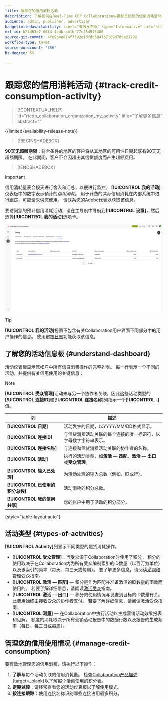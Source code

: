 ```yaml
---
title: 跟踪您的信用消耗活动
description: 了解如何在Real-Time CDP Collaboration中跟踪贵组织的信用消耗活动。
audience: admin, publisher, advertiser
badgelimitedavailability: label="有限发布版" type="Informative" url="https://helpx.adobe.com/legal/product-descriptions/real-time-customer-data-platform-collaboration.html newtab=true"
exl-id: b24d63e7-60f4-4cdb-ab1b-77c284543486
source-git-commit: 4fc9b4e814f7392e1dfdb5847b7189d7d6e21702
workflow-type: tm+mt
source-wordcount: '556'
ht-degree: 5%

---
```


# 跟踪您的信用消耗活动 {#track-credit-consumption-activity}

>[!CONTEXTUALHELP]
>id="rtcdp_collaboration_organization_my_activity"
>title="了解更多信息"
>abstract=""

{{limited-availability-release-note}}

>[!BEGINSHADEBOX]

**90天无超额期限**：符合条件的地区的客户将从其地区的可用性日期起享有90天无超额期限。 在此期间，客户不会因超出其信贷额度而产生超额费用。

>[!ENDSHADEBOX]

>[!IMPORTANT]
>
>信用消耗量表会按天进行舍入和汇总，以便进行监控。 **[!UICONTROL 我的活动]**&#x200B;仪表板中的数字表示预计的&#x200B;*信用消耗*。 用于计费的&#x200B;*实际*&#x200B;信用消耗在内部系统中进行跟踪，可应请求供您使用。 请联系您的Adobe代表以获取该信息。

要访问您的预计信用消耗活动，请在主导航中导航到&#x200B;**[!UICONTROL 设置]**，然后选择&#x200B;**[!UICONTROL 我的活动]**&#x200B;选项卡。

![我的活动信息板显示信用消耗详细信息](/help/assets/setup/my-activity-credits/activity-dashboard.png)

>[!TIP]
>
>**[!UICONTROL 我的活动]**&#x200B;视图不包含有关Collaboration用户界面不同部分中的用户操作的信息。 使用[审核日志](/help/guide/setup/audit-logs.md)功能获取该信息。

## 了解您的活动信息板 {#understand-dashboard}

活动仪表板显示您帐户中所有信贷消费操作的完整列表。 每一行表示一个不同的活动，并提供有关信用使用的关键信息：

>[!NOTE]
>
>**[!UICONTROL 受众管理]**&#x200B;活动未与另一个协作者关联，因此这些活动类型的&#x200B;**[!UICONTROL 连接ID]**&#x200B;和&#x200B;**[!UICONTROL 连接名称]**&#x200B;列指示一个&#x200B;**[!UICONTROL -]**&#x200B;值。

| 列 | 描述 |
|------------|--------------|
| **[!UICONTROL 日期]** | 活动发生的日期，以YYYY/MM/DD格式显示。 |
| **[!UICONTROL 连接ID]** | 与信贷消费活动关联的每个连接的唯一标识符，以字母数字字符串表示。 |
| **[!UICONTROL 连接名称]** | 与连接和信贷消费活动关联的协作者的名称。 |
| **[!UICONTROL 活动]** | 执行的活动类型，如&#x200B;**激活 — 匹配**、**激活 — 出口**&#x200B;或&#x200B;**受众管理**。 |
| **[!UICONTROL 输入已处理]** | 为活动处理的输入总数（例如，ID或行）。 |
| **[!UICONTROL 已使用的积分总数]** | 活动消耗的积分总数。 |
| **[!UICONTROL 我的信用共享]** | 您的帐户中用于活动的积分部分。 |

{style="table-layout:auto"}

## 活动类型 {#types-of-activities}

**[!UICONTROL Activity]**&#x200B;列显示不同类型的信贷消耗操作。

* **[!UICONTROL 受众管理]**：当受众源于Collaboration时使用了积分。 积分的使用取决于在Collaboration内为所有受众编制索引的ID数量（以百万为单位）以及该索引的频率（每天、每三天或每周）。 要了解更多信息，请阅读[采购和管理受众](/help/guide/setup/onboard-audiences.md)指南。
* **[!UICONTROL 激活 — 匹配]** — 积分是作为匹配并准备激活的ID数量的函数而使用的。 若要了解详细信息，请阅读[激活受众](/help/guide/collaborate/activate.md)指南。
* **[!UICONTROL 激活 — 出口]** — 积分的使用情况与发送到目标的ID数量有关。 此费用始终由接收受众的协作者支付。 若要了解详细信息，请阅读[激活受众](/help/guide/collaborate/activate.md)指南。
* **[!UICONTROL 测量]** — 在Collaboration中执行活动以生成营销活动效果报表和见解。 额度的消耗取决于所有营销活动报告中的数据行数以及报告的生成频率（每日、每三日或每周）。

## 管理您的信用使用情况 {#manage-credit-consumption}

要有效地管理您的信用消费，请执行以下操作：

1. **了解**&#x200B;与每个活动关联的信用消耗量。 检查[Collaboration产品描述](https://helpx.adobe.com/legal/product-descriptions/real-time-customer-data-platform-collaboration.html){target=_blank}以了解每个活动使用的积分表。
2. **定期监控**：请经常查看您的活动仪表板以了解使用模式。
3. **按连接跟踪**：使用连接名称识别哪些连接占用最多积分。

